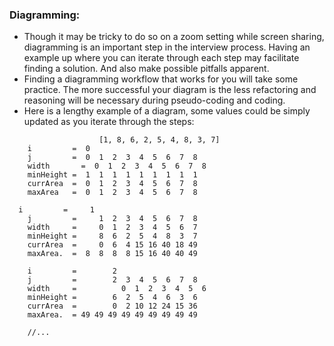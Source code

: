 ### Diagramming:

- Though it may be tricky to do so on a zoom setting while screen sharing, diagramming is an important step in the interview process. Having an example up where you can iterate through each step may facilitate finding a solution. And also make possible pitfalls apparent.
- Finding a diagramming workflow that works for you will take some practice. The more successful your diagram is the less refactoring and reasoning will be necessary during pseudo-coding and coding.
- Here is a lengthy example of a diagram, some values could be simply updated as you iterate through the steps:

```
		      		[1, 8, 6, 2, 5, 4, 8, 3, 7]
	i         =  0
	j         =  0  1  2  3  4  5  6  7  8
	width	    =  0  1  2  3  4  5  6  7  8
	minHeight =  1  1  1  1  1  1  1  1  1
	currArea  =  0  1  2  3  4  5  6  7  8
	maxArea   =  0  1  2  3  4  5  6  7  8

  i         =     1
	j         =     1  2  3  4  5  6  7  8
	width     =     0  1  2  3  4  5  6  7
	minHeight =     8  6  2  5  4  8  3  7
	currArea  =     0  6  4 15 16 40 18 49
	maxArea.  =  8  8  8  8 15 16 40 40 49

	i         =        2
	j         =        2  3  4  5  6  7  8
	width     = 	     0  1  2  3  4  5  6
	minHeight =        6  2  5  4  6  3  6
	currArea  =        0  2 10 12 24 15 36
	maxArea.  = 49 49 49 49 49 49 49 49 49

	//...
```
